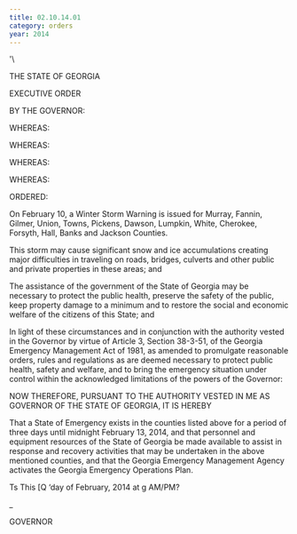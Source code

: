 ```yaml
---
title: 02.10.14.01
category: orders
year: 2014
---
```

 

'\\

THE STATE OF GEORGIA

EXECUTIVE ORDER

BY THE GOVERNOR:

WHEREAS:

WHEREAS:

WHEREAS:

WHEREAS:

ORDERED:

On February 10, a Winter Storm Warning is issued for Murray, Fannin, Gilmer,
Union, Towns, Pickens, Dawson, Lumpkin, White, Cherokee, Forsyth, Hall,
Banks and Jackson Counties.

This storm may cause significant snow and ice accumulations creating major
difficulties in traveling on roads, bridges, culverts and other public and private
properties in these areas; and

The assistance of the government of the State of Georgia may be necessary to
protect the public health, preserve the safety of the public, keep property damage
to a minimum and to restore the social and economic welfare of the citizens of
this State; and

In light of these circumstances and in conjunction with the authority vested in
the Governor by virtue of Article 3, Section 38-3-51, of the Georgia Emergency
Management Act of 1981, as amended to promulgate reasonable orders, rules and
regulations as are deemed necessary to protect public health, safety and welfare,
and to bring the emergency situation under control within the acknowledged
limitations of the powers of the Governor:

NOW THEREFORE, PURSUANT TO THE AUTHORITY VESTED IN ME
AS GOVERNOR OF THE STATE OF GEORGIA, IT IS HEREBY

That a State of Emergency exists in the counties listed above for a period of three
days until midnight February 13, 2014, and that personnel and equipment
resources of the State of Georgia be made available to assist in response and
recovery activities that may be undertaken in the above mentioned counties, and
that the Georgia Emergency Management Agency activates the Georgia
Emergency Operations Plan.

Ts
This [Q ‘day of February, 2014 at g AM/PM?

 _

GOVERNOR

